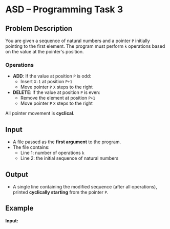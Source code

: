# ASD – Programming Task 3

## Problem Description

You are given a sequence of natural numbers and a pointer `P` initially pointing to the first element. The program must perform `k` operations based on the value at the pointer's position.

### Operations

- **ADD**: If the value at position `P` is odd:
  - Insert `X-1` at position `P+1`
  - Move pointer `P` `X` steps to the right
- **DELETE**: If the value at position `P` is even:
  - Remove the element at position `P+1`
  - Move pointer `P` `X` steps to the right

All pointer movement is **cyclical**.

## Input

- A file passed as the **first argument** to the program.
- The file contains:
  - Line 1: number of operations `k`
  - Line 2: the initial sequence of natural numbers

## Output

- A single line containing the modified sequence (after all operations),
  printed **cyclically starting** from the pointer `P`.

## Example

**Input:**
